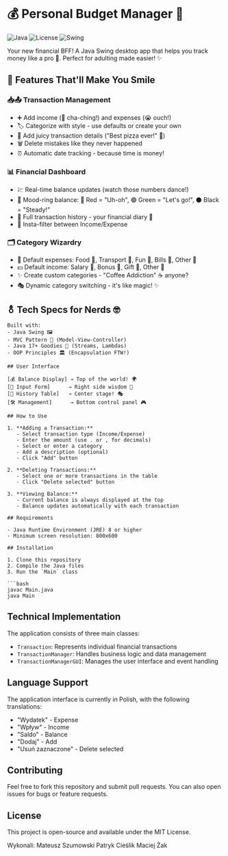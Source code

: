 # 💰 Personal Budget Manager 💸

![Java](https://img.shields.io/badge/Java-17%2B-orange?logo=java) ![License](https://img.shields.io/badge/License-MIT-blue) ![Swing](https://img.shields.io/badge/GUI-Swing-yellowgreen)

Your new financial BFF! A Java Swing desktop app that helps you track money like a pro 💼. Perfect for adulting made easier! ✨

## 🚀 Features That'll Make You Smile

### 📥📤 Transaction Management
- ➕ Add income (🤑 cha-ching!) and expenses (😭 ouch!)
- 🏷️ Categorize with style - use defaults or create your own
- 📝 Add juicy transaction details ("Best pizza ever!" 🍕)
- 🗑️ Delete mistakes like they never happened
- ⏰ Automatic date tracking - because time is money!

### 📊 Financial Dashboard
- 💹 Real-time balance updates (watch those numbers dance!)
- 🎨 Mood-ring balance: 🔴 Red = "Uh-oh", 🟢 Green = "Let's go!", ⚫ Black = "Steady!"
- 📜 Full transaction history - your financial diary 📖
- 🔄 Insta-filter between Income/Expense

### 🗂️ Category Wizardry
- 🛒 Default expenses: Food 🍔, Transport 🚗, Fun 🎉, Bills 📅, Other 🤷
- 💵 Default income: Salary 💼, Bonus 🎁, Gift 🎀, Other 🎲
- ✨ Create custom categories - "Coffee Addiction" ☕ anyone?
- 🎭 Dynamic category switching - it's like magic! ✨

## ⚨ Tech Specs for Nerds 🤓

```code-hero
Built with:
- Java Swing 🖼️
- MVC Pattern 🧩 (Model-View-Controller)
- Java 17+ Goodies 🍭 (Streams, Lambdas)
- OOP Principles 🏛️ (Encapsulation FTW!)

## User Interface

[💰 Balance Display] → Top of the world! 🌍
[📝 Input Form]      → Right side wisdom 🦉
[📜 History Table]   → Center stage! 🎭
[🛠️ Management]      → Bottom control panel 🎮

## How to Use

1. **Adding a Transaction:**
   - Select transaction type (Income/Expense)
   - Enter the amount (use . or , for decimals)
   - Select or enter a category
   - Add a description (optional)
   - Click "Add" button

2. **Deleting Transactions:**
   - Select one or more transactions in the table
   - Click "Delete selected" button

3. **Viewing Balance:**
   - Current balance is always displayed at the top
   - Balance updates automatically with each transaction

## Requirements

- Java Runtime Environment (JRE) 8 or higher
- Minimum screen resolution: 800x600

## Installation

1. Clone this repository
2. Compile the Java files
3. Run the `Main` class

```bash
javac Main.java
java Main
```

## Technical Implementation

The application consists of three main classes:

- `Transaction`: Represents individual financial transactions
- `TransactionManager`: Handles business logic and data management
- `TransactionManagerGUI`: Manages the user interface and event handling

## Language Support

The application interface is currently in Polish, with the following translations:
- "Wydatek" - Expense
- "Wpływ" - Income
- "Saldo" - Balance
- "Dodaj" - Add
- "Usuń zaznaczone" - Delete selected

## Contributing

Feel free to fork this repository and submit pull requests. You can also open issues for bugs or feature requests.

## License

This project is open-source and available under the MIT License.


Wykonali:
Mateusz Szumowski
Patryk Cieślik
Maciej Żak
